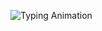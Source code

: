 ![Typing Animation](https://readme-typing-svg.herokuapp.com?font=Fira+Code&weight=500&size=22&pause=1000&color=6A8CAF&width=435&lines=Hello%2C+I'm+Matheus+Infingardi!;Welcome+to+my+GitHub+Profile!)
